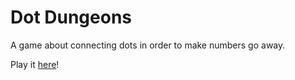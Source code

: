 # Dot Dungeons

A game about connecting dots in order to make numbers go away.

Play it [here](http://chrisklimowski.com/projects/dot-dungeons/)!
